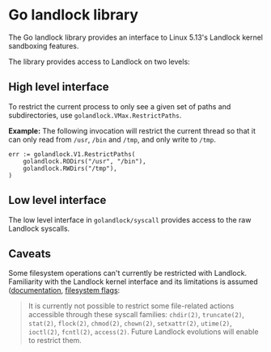 # Go landlock library

The Go landlock library provides an interface to Linux 5.13's Landlock
kernel sandboxing features.

The library provides access to Landlock on two levels:

## High level interface

To restrict the current process to only see a given set of paths and
subdirectories, use `golandlock.VMax.RestrictPaths`.

**Example:** The following invocation will restrict the current thread
so that it can only read from `/usr`, `/bin` and `/tmp`, and only
write to `/tmp`.

```
err := golandlock.V1.RestrictPaths(
    golandlock.RODirs("/usr", "/bin"),
    golandlock.RWDirs("/tmp"),
)
```

## Low level interface

The low level interface in `golandlock/syscall` provides access to the
raw Landlock syscalls.

## Caveats

Some filesystem operations can't currently be restricted with
Landlock. Familiarity with the Landlock kernel interface and its
limitations is assumed
([documentation](https://landlock.io/linux-doc/landlock-v34/userspace-api/landlock.html),
[filesystem
flags](https://landlock.io/linux-doc/landlock-v34/userspace-api/landlock.html#filesystem-flags):

> It is currently not possible to restrict some file-related actions
> accessible through these syscall families: `chdir(2)`,
> `truncate(2)`, `stat(2)`, `flock(2)`, `chmod(2)`, `chown(2)`,
> `setxattr(2)`, `utime(2)`, `ioctl(2)`, `fcntl(2)`, `access(2)`.
> Future Landlock evolutions will enable to restrict them.
